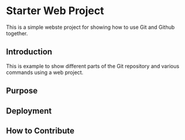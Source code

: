 # Starter Web Project
This is a simple webste project for showing how to use Git and Github together.

## Introduction
This is example to show different parts of the Git repository and various commands using a web project.

## Purpose

## Deployment

## How to Contribute